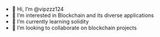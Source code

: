 - 👋 Hi, I’m @vipzzz124
- 👀 I’m interested in Blockchain and its diverse applications
- 🌱 I’m currently learning solidity
- 💞️ I’m looking to collaborate on blockchain projects

<!---
vipzzz124/vipzzz124 is a ✨ special ✨ repository because its `README.md` (this file) appears on your GitHub profile.
You can click the Preview link to take a look at your changes.
--->
